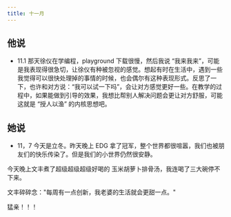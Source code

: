 ```yaml
---
title: 十一月
---
```


## 他说

- 11.1 那天徐仪在学编程，playground 下载很慢，然后我说 “我来我来”，可能是我表现得很急切，让徐仪有种被忽视的感觉。想起有时在生活中，遇到一些我觉得可以很快处理掉的事情的时候，也会偶尔有这种表现形式。反思了一下，也许和对方说：“我可以试一下吗”，会让对方感觉更好一些。在教学的过程中，如果能做到引导的效果，我想比帮别人解决问题会更让对方舒服，可能这就是 “授人以渔” 的内核思想吧。

## 她说

- 11，7 今天是立冬。昨天晚上 EDG 拿了冠军，整个世界都很喧嚣，我们也被朋友们的快乐传染了。但是我们的小世界仍然很安静。

今天晚上文丰煮了超级超级超级好喝的 玉米胡萝卜排骨汤，我连喝了三大碗停不下来。

文丰碎碎念："每周有一点创新，我老婆的生活就会更甜一点。"

猛亲！！！